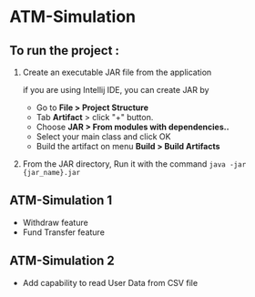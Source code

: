 # ATM-Simulation

## To run the project :

1. Create an executable JAR file from the application

      if you are using Intellij IDE, you can create JAR by
      
      - Go to **File > Project Structure**
      - Tab **Artifact** > click "+" button.
      - Choose **JAR > From modules with dependencies..**
      - Select your main class and click OK
      - Build the artifact on menu **Build > Build Artifacts**

2. From the JAR directory, Run it with the command `java -jar {jar_name}.jar`

## ATM-Simulation 1

- Withdraw feature
- Fund Transfer feature

## ATM-Simulation 2

- Add capability to read User Data from CSV file

